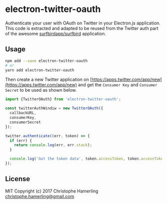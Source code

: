 # electron-twitter-oauth

Authenticate your user with OAuth on Twitter in your Electron.js application.
This code is extracted and adapted to be reused from the Twitter auth part of the awesome [surfbirdapp/surfbird](https://github.com/surfbirdapp/surfbird) application.

## Usage

``` bash
npm add --save electron-twitter-oauth
# or
yarn add electron-twitter-oauth
```

Then create a new Twitter application on [https://apps.twitter.com/app/new](https://apps.twitter.com/app/new) and get the `Consumer Key` and `Consumer Secret` to be used as shown below.


``` js
import {TwitterOAuth} from 'electron-twitter-oauth';

const twitterAuthWindiw = new TwitterOAuth({
  callbackURL,
  consumerKey,
  consumerSecret
});

twitter.authenticate((err, token) => {
  if (err) {
    return console.log(err, err.stack);
  }

  console.log('Got the token data', token.accessToken, token.accessTokenSecret, token.id_str);
});
```

## License

MIT Copyright (c) 2017 Christophe Hamerling <christophe.hamerling@gmail.com>
